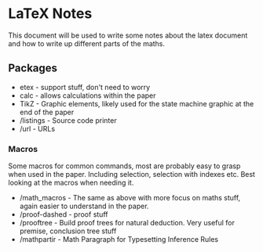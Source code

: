# LaTeX Notes

This document will be used to write some notes about the latex document and how to write up different parts of the maths. 

## Packages 
* etex - support stuff, don't need to worry
* calc - allows calculations within the paper
* TikZ - Graphic elements, likely used for the state machine graphic at the end of the paper
* /listings - Source code printer
* /url - URLs 

### Macros
Some macros for common commands, most are probably easy to grasp when used in the paper. Including selection, selection with indexes etc. Best looking at the macros when needing it. 

* /math_macros - The same as above with more focus on maths stuff, again easier to understand in the paper. 
* /proof-dashed - proof stuff
* /prooftree - Build proof trees for natural deduction. Very useful for premise, conclusion tree stuff
* /mathpartir - Math Paragraph for Typesetting Inference Rules



